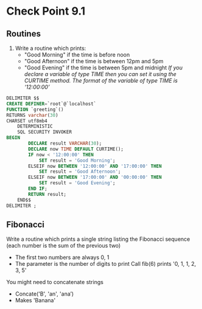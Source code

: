 # Check Point 9.1

## Routines

1. Write a routine which prints:
   - "Good Morning" if the time is before noon
   - "Good Afternoon" if the time is between 12pm and 5pm 
   - "Good Evening" if the time is between 5pm and midnight
   *If you declare a variable of type TIME then you can set it using the CURTIME method. The format of the variable of type TIME is ‘12:00:00’*
```sql
DELIMITER $$
CREATE DEFINER=`root`@`localhost` 
FUNCTION `greeting`() 
RETURNS varchar(30) 
CHARSET utf8mb4
    DETERMINISTIC
    SQL SECURITY INVOKER
BEGIN 
		DECLARE result VARCHAR(30);
        DECLARE now TIME DEFAULT CURTIME();
		IF now < '12:00:00' THEN 
			SET result = 'Good Morning';
        ELSEIF now BETWEEN '12:00:00' AND '17:00:00' THEN
            SET result = 'Good Afternoon';
        ELSEIF now BETWEEN '17:00:00' AND '00:00:00' THEN
            SET result = 'Good Evening';
		END IF;
		RETURN result;
	END$$
DELIMITER ;
```

## Fibonacci

Write a routine which prints a single string listing the Fibonacci sequence (each number is the sum of the previous two) 

- The first two numbers are always 0, 1
- The parameter is the number of digits to print Call fib(6) prints '0, 1, 1, 2, 3, 5'

You might need to concatenate strings

- Concate('B', 'an', 'ana’) 
- Makes 'Banana'

```sql

```